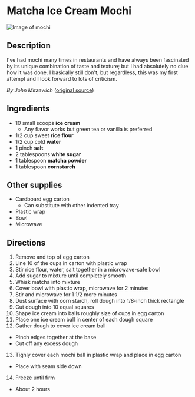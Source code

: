 # Matcha Ice Cream Mochi

![Image of mochi](https://www.allrecipes.com/thmb/xZsrC8KoHHw4Yx4UqjTgMciBYKU=/750x0/filters:no_upscale():max_bytes(150000):strip_icc():format(webp)/4531104-green-tea-mochi-ice-cream-Chef-John-1x1-1-04a3ccfbd03d42b58741235b61ea02a5.jpg)

## Description

I've had mochi many times in restaurants and have always been fascinated by its unique combination of taste and texture; but I had absolutely no clue how it was done. I basically still don't, but regardless, this was my first attempt and I look forward to lots of criticism.

*By John Mitzewich* ([original source](https://www.allrecipes.com/recipe/238918/green-tea-mochi-ice-cream/))

## Ingredients
- 10 small scoops **ice cream**
  - Any flavor works but green tea or vanilla is preferred
- 1/2 cup sweet **rice flour**
- 1/2 cup cold **water**
- 1 pinch **salt**
- 2 tablespoons **white sugar**
- 1 tablespoon **matcha powder**
- 1 tablespoon **cornstarch**

## Other supplies
- Cardboard egg carton
  - Can substitute with other indented tray
- Plastic wrap
- Bowl
- Microwave

## Directions
1. Remove and top of egg carton
2. Line 10 of the cups in carton with plastic wrap
3. Stir rice flour, water, salt together in a microwave-safe bowl
4. Add sugar to mixture until completely smooth
5. Whisk matcha into mixture
6. Cover bowl with plastic wrap, microwave for 2 minutes
7. Stir and microwave for 1 1/2 more minutes
8. Dust surface with corn starch, roll dough into 1/8-inch thick rectangle
9. Cut dough into 10 equal squares
10. Shape ice cream into balls roughly size of cups in egg carton
11. Place one ice cream ball in center of each dough square
12. Gather dough to cover ice cream ball
  - Pinch edges together at the base
  - Cut off any excess dough
13. Tighly cover each mochi ball in plastic wrap and place in egg carton
  - Place with seam side down
14. Freeze until firm
  - About 2 hours
